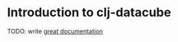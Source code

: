 # Introduction to clj-datacube

TODO: write [great documentation](http://jacobian.org/writing/great-documentation/what-to-write/)
